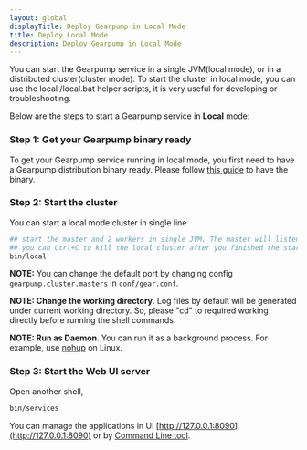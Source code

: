 ```yaml
---
layout: global
displayTitle: Deploy Gearpump in Local Mode
title: Deploy Local Mode
description: Deploy Gearpump in Local Mode
---
```


You can start the Gearpump service in a single JVM(local mode), or in a distributed cluster(cluster mode). To start the cluster in local mode, you can use the local /local.bat helper scripts, it is very useful for developing or troubleshooting.

Below are the steps to start a Gearpump service in **Local** mode:

### Step 1: Get your Gearpump binary ready
To get your Gearpump service running in local mode, you first need to have a Gearpump distribution binary ready.
Please follow [this guide](get-gearpump-distribution.html) to have the binary.  

### Step 2: Start the cluster
You can start a local mode cluster in single line

```bash
## start the master and 2 workers in single JVM. The master will listen on 3000
## you can Ctrl+C to kill the local cluster after you finished the startup tutorial.
bin/local
```

**NOTE:** You can change the default port by changing config `gearpump.cluster.masters` in `conf/gear.conf`.

**NOTE: Change the working directory**. Log files by default will be generated under current working directory. So, please "cd" to required working directly before running the shell commands.

**NOTE: Run as Daemon**. You can run it as a background process. For example, use [nohup](http://linux.die.net/man/1/nohup) on Linux.

### Step 3: Start the Web UI server
Open another shell,

```bash
bin/services
```
You can manage the applications in UI [http://127.0.0.1:8090](http://127.0.0.1:8090) or by [Command Line tool](commandline.html).
